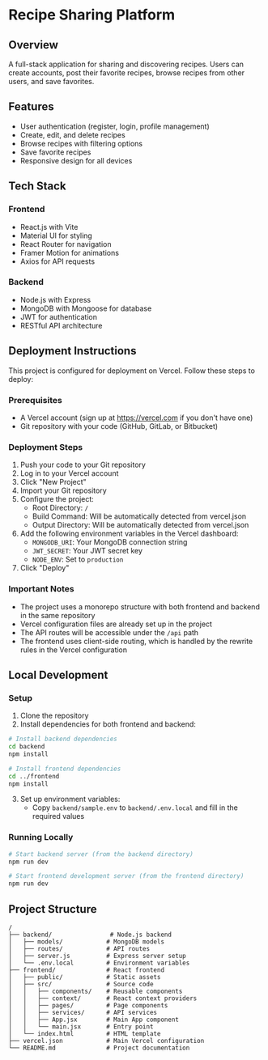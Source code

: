 # Recipe Sharing Platform

## Overview
A full-stack application for sharing and discovering recipes. Users can create accounts, post their favorite recipes, browse recipes from other users, and save favorites.

## Features
- User authentication (register, login, profile management)
- Create, edit, and delete recipes
- Browse recipes with filtering options
- Save favorite recipes
- Responsive design for all devices

## Tech Stack

### Frontend
- React.js with Vite
- Material UI for styling
- React Router for navigation
- Framer Motion for animations
- Axios for API requests

### Backend
- Node.js with Express
- MongoDB with Mongoose for database
- JWT for authentication
- RESTful API architecture

## Deployment Instructions

This project is configured for deployment on Vercel. Follow these steps to deploy:

### Prerequisites
- A Vercel account (sign up at https://vercel.com if you don't have one)
- Git repository with your code (GitHub, GitLab, or Bitbucket)

### Deployment Steps

1. Push your code to your Git repository
2. Log in to your Vercel account
3. Click "New Project"
4. Import your Git repository
5. Configure the project:
   - Root Directory: `/`
   - Build Command: Will be automatically detected from vercel.json
   - Output Directory: Will be automatically detected from vercel.json
6. Add the following environment variables in the Vercel dashboard:
   - `MONGODB_URI`: Your MongoDB connection string
   - `JWT_SECRET`: Your JWT secret key
   - `NODE_ENV`: Set to `production`
7. Click "Deploy"

### Important Notes

- The project uses a monorepo structure with both frontend and backend in the same repository
- Vercel configuration files are already set up in the project
- The API routes will be accessible under the `/api` path
- The frontend uses client-side routing, which is handled by the rewrite rules in the Vercel configuration

## Local Development

### Setup

1. Clone the repository
2. Install dependencies for both frontend and backend:

```bash
# Install backend dependencies
cd backend
npm install

# Install frontend dependencies
cd ../frontend
npm install
```

3. Set up environment variables:
   - Copy `backend/sample.env` to `backend/.env.local` and fill in the required values

### Running Locally

```bash
# Start backend server (from the backend directory)
npm run dev

# Start frontend development server (from the frontend directory)
npm run dev
```

## Project Structure

```
/
├── backend/                # Node.js backend
│   ├── models/            # MongoDB models
│   ├── routes/            # API routes
│   ├── server.js          # Express server setup
│   └── .env.local         # Environment variables
├── frontend/              # React frontend
│   ├── public/            # Static assets
│   ├── src/               # Source code
│   │   ├── components/    # Reusable components
│   │   ├── context/       # React context providers
│   │   ├── pages/         # Page components
│   │   ├── services/      # API services
│   │   ├── App.jsx        # Main App component
│   │   └── main.jsx       # Entry point
│   └── index.html         # HTML template
├── vercel.json            # Main Vercel configuration
└── README.md              # Project documentation
```

